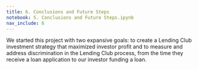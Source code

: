 ```yaml
---
title: 6. Conclusions and Future Steps
notebook: 5. Conclusions and Future Steps.ipynb
nav_include: 6
---
```


We started this project with two expansive goals: to create a Lending Club investment strategy that maximized investor profit and to measure and address discrimination in the Lending Club process, from the time they receive a loan application to our investor funding a loan.
